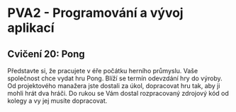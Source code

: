 # PVA2 - Programování a vývoj aplikací
## Cvičení 20: Pong


Představte si, že pracujete v éře počátku herního průmyslu. Vaše společnost chce vydat hru Pong. Blíží se termín odevzdání hry do výroby. Od projektového manažera jste dostali za úkol, dopracovat hru tak, aby ji mohli hrát dva hráči. Do rukou se Vám dostal rozpracovaný zdrojový kód od kolegy a vy jej musíte dopracovat.
